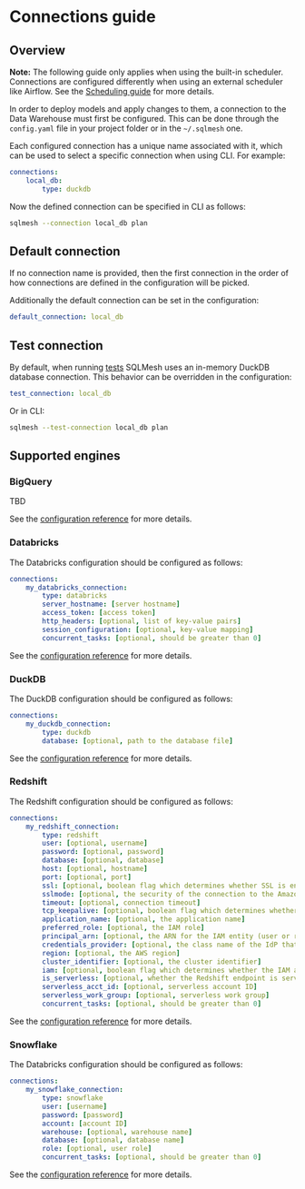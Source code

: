 # Connections guide

## Overview

**Note:** The following guide only applies when using the built-in scheduler. Connections are configured differently when using an external scheduler like Airflow. See the [Scheduling guide](scheduling.md) for more details.

In order to deploy models and apply changes to them, a connection to the Data Warehouse must first be configured. This can be done through the `config.yaml` file in your project folder or in the `~/.sqlmesh` one.

Each configured connection has a unique name associated with it, which can be used to select a specific connection when using CLI. For example:
```yaml linenums="1"
connections:
    local_db:
        type: duckdb
```

Now the defined connection can be specified in CLI as follows:
```bash
sqlmesh --connection local_db plan
```

## Default connection
If no connection name is provided, then the first connection in the order of how connections are defined in the configuration will be picked.

Additionally the default connection can be set in the configuration:
```yaml linenums="1"
default_connection: local_db
```

## Test connection
By default, when running [tests](../concepts/tests.md) SQLMesh uses an in-memory DuckDB database connection. This behavior can be overridden in the configuration:
```yaml linenums="1"
test_connection: local_db
```
Or in CLI:
```bash
sqlmesh --test-connection local_db plan
```

## Supported engines

### BigQuery
TBD

See the [configuration reference](../reference/configuration.md#bigquery) for more details.

### Databricks

The Databricks configuration should be configured as follows:
```yaml linenums="1"
connections:
    my_databricks_connection:
        type: databricks
        server_hostname: [server hostname]
        access_token: [access token]
        http_headers: [optional, list of key-value pairs]
        session_configuration: [optional, key-value mapping]
        concurrent_tasks: [optional, should be greater than 0]
```

See the [configuration reference](../reference/configuration.md#databricks) for more details.

### DuckDB

The DuckDB configuration should be configured as follows:
```yaml linenums="1"
connections:
    my_duckdb_connection:
        type: duckdb
        database: [optional, path to the database file]
```

See the [configuration reference](../reference/configuration.md#duckdb) for more details.

### Redshift

The Redshift configuration should be configured as follows:
```yaml linenums="1"
connections:
    my_redshift_connection:
        type: redshift
        user: [optional, username]
        password: [optional, password]
        database: [optional, database]
        host: [optional, hostname]
        port: [optional, port]
        ssl: [optional, boolean flag which determines whether SSL is enabled]
        sslmode: [optional, the security of the connection to the Amazon Redshift cluster]
        timeout: [optional, connection timeout]
        tcp_keepalive: [optional, boolean flag which determines whether to use TCP Keepalives]
        application_name: [optional, the application name]
        preferred_role: [optional, the IAM role]
        principal_arn: [optional, the ARN for the IAM entity (user or role)]
        credentials_provider: [optional, the class name of the IdP that will be used for authentication]
        region: [optional, the AWS region]
        cluster_identifier: [optional, the cluster identifier]
        iam: [optional, boolean flag which determines whether the IAM authentication should be used]
        is_serverless: [optional, whether the Redshift endpoint is serverless or provisional]
        serverless_acct_id: [optional, serverless account ID]
        serverless_work_group: [optional, serverless work group]
        concurrent_tasks: [optional, should be greater than 0]
```

See the [configuration reference](../reference/configuration.md#redshift) for more details.

### Snowflake

The Databricks configuration should be configured as follows:
```yaml linenums="1"
connections:
    my_snowflake_connection:
        type: snowflake
        user: [username]
        password: [password]
        account: [account ID]
        warehouse: [optional, warehouse name]
        database: [optional, database name]
        role: [optional, user role]
        concurrent_tasks: [optional, should be greater than 0]
```

See the [configuration reference](../reference/configuration.md#snowflake) for more details.
